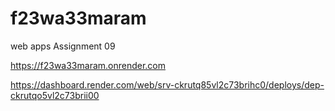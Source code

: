 # f23wa33maram
web apps Assignment 09

https://f23wa33maram.onrender.com

https://dashboard.render.com/web/srv-ckrutq85vl2c73brihc0/deploys/dep-ckrutqo5vl2c73brii00
